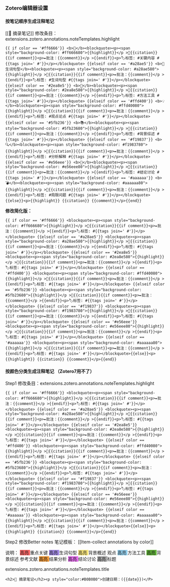 ### Zotero编辑器设置
#### 按笔记顺序生成注释笔记
[[📝 摘录笔记]]
修改条目：extensions.zotero.annotations.noteTemplates.highlight

```
{{ if color == '#ff6666'}} <b>🔑</b><blockquote><p><span style="background-color: #ff666680">{{highlight}}</p >📍{{citation}}{{if comment}}<p>✒️批注：{{comment}}</p >{{endif}}<p>🏷️标签: #关键内容 #{{tags join=' #'}}</p></blockquote> {{elseif color == '#a28ae5'}} <b>📝生词句型</b><blockquote><p><span style="background-color: #a28ae580">{{highlight}}</p >📍{{citation}}{{if comment}}<p>✒️批注：{{comment}}</p >{{endif}}<p>🏷️标签: #生词句型 #{{tags join=' #'}}</p></blockquote> {{elseif color == '#2ea8e5'}} <b>🔏</b><blockquote><p><span style="background-color: #2ea8e580">{{highlight}}</p >📍{{citation}}{{if comment}}<p>✒️批注：{{comment}}</p >{{endif}}<p>🏷️标签: #方法工具 #{{tags join=' #'}}</p></blockquote> {{elseif color == '#ffd400'}} <b>💡</b><blockquote><p><span style="background-color: #ffd40080">{{highlight}}</p >📍{{citation}}{{if comment}}<p>✒️批注：{{comment}}</p >{{endif}}<p>🏷️标签: #观点论点 #{{tags join=' #'}}</p></blockquote> {{elseif color == '#5fb236'}} <b>📚</b><blockquote><p><span style="background-color: #5fb23680">{{highlight}}</p >📍{{citation}}{{if comment}}<p>✒️批注：{{comment}}</p >{{endif}}<p>🏷️标签: #背景综述 #{{tags join=' #'}}</p></blockquote> {{elseif color == '#f19837'}} <b>🔍</b><blockquote><p><span style="background-color: #f1983780">{{highlight}}</p >📍{{citation}}{{if comment}}<p>✒️批注：{{comment}}</p >{{endif}}<p>🏷️标签: #分析解释 #{{tags join=' #'}}</p></blockquote> {{elseif color == '#e56eee'}} <b>📌</b><blockquote><p><span style="background-color: #e56eee80">{{highlight}}</p >📍{{citation}}{{if comment}}<p>✒️批注：{{comment}}</p >{{endif}}<p>🏷️标签: #结论讨论 #{{tags join=' #'}}</p></blockquote> {{elseif color == '#aaaaaa'}} <b>💣</b><blockquote><p><span style="background-color: #aaaaaa80">{{highlight}}</p >📍{{citation}}{{if comment}}<p>✒️批注：{{comment}}</p >{{endif}}<p>🏷️标签: #局限问题 #{{tags join=' #'}}</p></blockquote>{{else}}<p>{{highlight}} {{citation}} {{comment}}</p>{{end}}
```

**修改简化版：**
```
{{ if color == '#ff6666'}} <blockquote><p><span style="background-color: #ff666680">{{highlight}}</p >📍{{citation}}{{if comment}}<p>✒️批注：{{comment}}</p >{{endif}}<p>🏷️标签: #{{tags join=' #'}}</p></blockquote> {{elseif color == '#a28ae5'}} <blockquote><p><span style="background-color: #a28ae580">{{highlight}}</p >📍{{citation}}{{if comment}}<p>✒️批注：{{comment}}</p >{{endif}}<p>🏷️标签: #{{tags join=' #'}}</p></blockquote> {{elseif color == '#2ea8e5'}} <blockquote><p><span style="background-color: #2ea8e580">{{highlight}}</p >📍{{citation}}{{if comment}}<p>✒️批注：{{comment}}</p >{{endif}}<p>🏷️标签: #{{tags join=' #'}}</p></blockquote> {{elseif color == '#ffd400'}} <blockquote><p><span style="background-color: #ffd40080">{{highlight}}</p >📍{{citation}}{{if comment}}<p>✒️批注：{{comment}}</p >{{endif}}<p>🏷️标签: #{{tags join=' #'}}</p></blockquote> {{elseif color == '#5fb236'}} <blockquote><p><span style="background-color: #5fb23680">{{highlight}}</p >📍{{citation}}{{if comment}}<p>✒️批注：{{comment}}</p >{{endif}}<p>🏷️标签: #{{tags join=' #'}}</p></blockquote> {{elseif color == '#f19837'}} <blockquote><p><span style="background-color: #f1983780">{{highlight}}</p >📍{{citation}}{{if comment}}<p>✒️批注：{{comment}}</p >{{endif}}<p>🏷️标签: #{{tags join=' #'}}</p></blockquote> {{elseif color == '#e56eee'}} <blockquote><p><span style="background-color: #e56eee80">{{highlight}}</p >📍{{citation}}{{if comment}}<p>✒️批注：{{comment}}</p >{{endif}}<p>🏷️标签: #{{tags join=' #'}}</p></blockquote> {{elseif color == '#aaaaaa'}} <blockquote><p><span style="background-color: #aaaaaa80">{{highlight}}</p >📍{{citation}}{{if comment}}<p>✒️批注：{{comment}}</p >{{endif}}<p>🏷️标签: #{{tags join=' #'}}</p></blockquote>{{else}}<p>{{highlight}} {{citation}} {{comment}}</p>{{end}}
```
#### 按颜色分类生成注释笔记 （Zotero7用不了）
Step1 修改条目：extensions.zotero.annotations.noteTemplates.highlight
```
{{ if color == '#ff6666'}} <blockquote><p><span style="background-color: #ff666680">{{highlight}}</p >📍{{citation}}{{if comment}}<p>✒️批注：{{comment}}</p >{{endif}}<p>🏷️标签: #{{tags join=' #'}}</p></blockquote> {{elseif color == '#a28ae5'}} <blockquote><p><span style="background-color: #a28ae580">{{highlight}}</p >📍{{citation}}{{if comment}}<p>✒️批注：{{comment}}</p >{{endif}}<p>🏷️标签: #{{tags join=' #'}}</p></blockquote> {{elseif color == '#2ea8e5'}} <blockquote><p><span style="background-color: #2ea8e580">{{highlight}}</p >📍{{citation}}{{if comment}}<p>✒️批注：{{comment}}</p >{{endif}}<p>🏷️标签: #{{tags join=' #'}}</p></blockquote> {{elseif color == '#ffd400'}} <blockquote><p><span style="background-color: #ffd40080">{{highlight}}</p >📍{{citation}}{{if comment}}<p>✒️批注：{{comment}}</p >{{endif}}<p>🏷️标签: #{{tags join=' #'}}</p></blockquote> {{elseif color == '#5fb236'}} <blockquote><p><span style="background-color: #5fb23680">{{highlight}}</p >📍{{citation}}{{if comment}}<p>✒️批注：{{comment}}</p >{{endif}}<p>🏷️标签: #{{tags join=' #'}}</p></blockquote> {{elseif color == '#f19837'}} <blockquote><p><span style="background-color: #f1983780">{{highlight}}</p >📍{{citation}}{{if comment}}<p>✒️批注：{{comment}}</p >{{endif}}<p>🏷️标签: #{{tags join=' #'}}</p></blockquote> {{elseif color == '#e56eee'}} <blockquote><p><span style="background-color: #e56eee80">{{highlight}}</p >📍{{citation}}{{if comment}}<p>✒️批注：{{comment}}</p >{{endif}}<p>🏷️标签: #{{tags join=' #'}}</p></blockquote> {{elseif color == '#aaaaaa'}} <blockquote><p><span style="background-color: #aaaaaa80">{{highlight}}</p >📍{{citation}}{{if comment}}<p>✒️批注：{{comment}}</p >{{endif}}<p>🏷️标签: #{{tags join=' #'}}</p></blockquote>{{else}}<p>{{highlight}} {{citation}} {{comment}}</p>{{end}}
```
Step2 修改Better notes 笔记模板：
[[Item-collect annotations by color]]

说明：
<span class="highlight" style="background-color: #ff6666" >高亮 </span> 重点关键
<span class="highlight" style="background-color: #a28ae5" >高亮 </span> 生词句型
<span class="highlight" style="background-color: #ffd40080" >高亮 </span> 背景概述 观点
<span class="highlight" style="background-color: #2ea8e580" >高亮 </span> 方法工具
<span class="highlight" style="background-color: #5fb236" >高亮 </span> 背景综述 参考文献
<span class="highlight" style="background-color: #f19837" >高亮 </span> 结果分析
<span class="highlight" style="background-color: #e56eee" >高亮 </span> 结论讨论
<span class="highlight" style="background-color: #aaaaaa" >高亮 </span> 标题
  
extensions.zotero.annotations.noteTemplates.title

```
<h2>📝 摘录笔记</h2><p style="color:#B0B0B0">创建日期：({{date}})</P>
```
